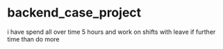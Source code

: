 # backend_case_project


i have spend all over time 5 hours and work on shifts with leave if further time than do more
